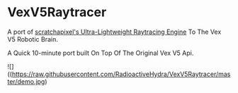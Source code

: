 # VexV5Raytracer

A port of [scratchapixel's Ultra-Lightweight Raytracing Engine](https://www.scratchapixel.com/code/upload/introduction-rendering/raytracer.cpp) To The Vex V5 Robotic Brain.

A Quick 10-minute port built On Top Of The Original Vex V5 Api.

![]((https://raw.githubusercontent.com/RadioactiveHydra/VexV5Raytracer/master/demo.jpg)